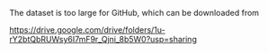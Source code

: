 The dataset is too large for GitHub, which can be downloaded from

https://drive.google.com/drive/folders/1u-rY2btQbRUWsy6I7mF9r_Qjni_8b5W0?usp=sharing
